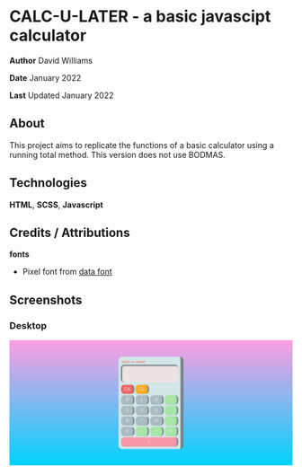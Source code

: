 # CALC-U-LATER - a basic javascipt calculator
**Author** David Williams

**Date** January 2022

**Last** Updated January 2022

## About

This project aims to replicate the functions of a basic calculator using a running total method. This version does not use BODMAS. 

## Technologies

**HTML**, **SCSS**, **Javascript**

## Credits / Attributions

**fonts**

- Pixel font from [data font](https://www.dafont.com/pixel-lcd7.font)

## Screenshots

### Desktop

![calc-u-later](./assets/calc-screenshot.png)
